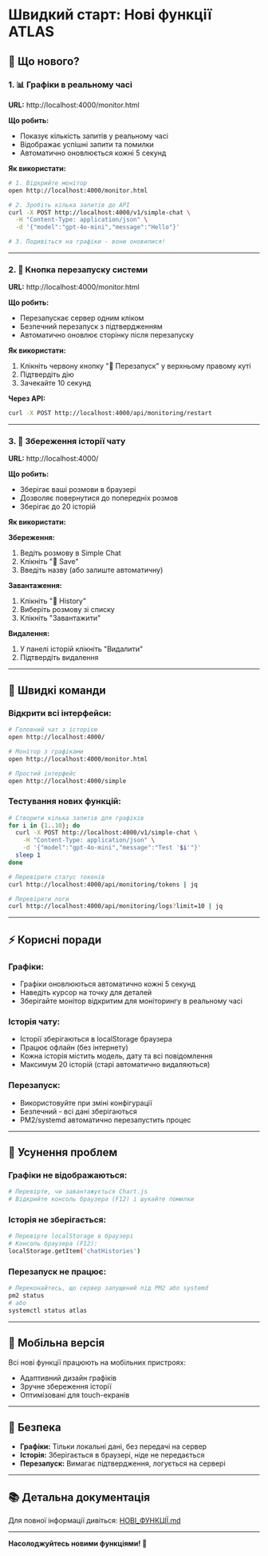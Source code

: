 # Швидкий старт: Нові функції ATLAS

## 🚀 Що нового?

### 1. 📊 Графіки в реальному часі
**URL:** http://localhost:4000/monitor.html

**Що робить:**
- Показує кількість запитів у реальному часі
- Відображає успішні запити та помилки
- Автоматично оновлюється кожні 5 секунд

**Як використати:**
```bash
# 1. Відкрийте монітор
open http://localhost:4000/monitor.html

# 2. Зробіть кілька запитів до API
curl -X POST http://localhost:4000/v1/simple-chat \
  -H "Content-Type: application/json" \
  -d '{"model":"gpt-4o-mini","message":"Hello"}'

# 3. Подивіться на графіки - вони оновилися!
```

---

### 2. 🔄 Кнопка перезапуску системи
**URL:** http://localhost:4000/monitor.html

**Що робить:**
- Перезапускає сервер одним кліком
- Безпечний перезапуск з підтвердженням
- Автоматично оновлює сторінку після перезапуску

**Як використати:**
1. Клікніть червону кнопку "🔄 Перезапуск" у верхньому правому куті
2. Підтвердіть дію
3. Зачекайте 10 секунд

**Через API:**
```bash
curl -X POST http://localhost:4000/api/monitoring/restart
```

---

### 3. 💾 Збереження історії чату
**URL:** http://localhost:4000/

**Що робить:**
- Зберігає ваші розмови в браузері
- Дозволяє повернутися до попередніх розмов
- Зберігає до 20 історій

**Як використати:**

**Збереження:**
1. Ведіть розмову в Simple Chat
2. Клікніть "💾 Save"
3. Введіть назву (або залиште автоматичну)

**Завантаження:**
1. Клікніть "📂 History"
2. Виберіть розмову зі списку
3. Клікніть "Завантажити"

**Видалення:**
1. У панелі історій клікніть "Видалити"
2. Підтвердіть видалення

---

## 🎯 Швидкі команди

### Відкрити всі інтерфейси:
```bash
# Головний чат з історією
open http://localhost:4000/

# Монітор з графіками
open http://localhost:4000/monitor.html

# Простий інтерфейс
open http://localhost:4000/simple
```

### Тестування нових функцій:
```bash
# Створити кілька запитів для графіків
for i in {1..10}; do
  curl -X POST http://localhost:4000/v1/simple-chat \
    -H "Content-Type: application/json" \
    -d '{"model":"gpt-4o-mini","message":"Test '$i'"}'
  sleep 1
done

# Перевірити статус токенів
curl http://localhost:4000/api/monitoring/tokens | jq

# Перевірити логи
curl http://localhost:4000/api/monitoring/logs?limit=10 | jq
```

---

## ⚡ Корисні поради

### Графіки:
- Графіки оновлюються автоматично кожні 5 секунд
- Наведіть курсор на точку для деталей
- Зберігайте монітор відкритим для моніторингу в реальному часі

### Історія чату:
- Історії зберігаються в localStorage браузера
- Працює офлайн (без інтернету)
- Кожна історія містить модель, дату та всі повідомлення
- Максимум 20 історій (старі автоматично видаляються)

### Перезапуск:
- Використовуйте при зміні конфігурації
- Безпечний - всі дані зберігаються
- PM2/systemd автоматично перезапустить процес

---

## 🐛 Усунення проблем

### Графіки не відображаються:
```bash
# Перевірте, чи завантажується Chart.js
# Відкрийте консоль браузера (F12) і шукайте помилки
```

### Історія не зберігається:
```bash
# Перевірте localStorage в браузері
# Консоль браузера (F12):
localStorage.getItem('chatHistories')
```

### Перезапуск не працює:
```bash
# Переконайтесь, що сервер запущений під PM2 або systemd
pm2 status
# або
systemctl status atlas
```

---

## 📱 Мобільна версія

Всі нові функції працюють на мобільних пристроях:
- Адаптивний дизайн графіків
- Зручне збереження історії
- Оптимізовані для touch-екранів

---

## 🔐 Безпека

- **Графіки:** Тільки локальні дані, без передачі на сервер
- **Історія:** Зберігається в браузері, ніде не передається
- **Перезапуск:** Вимагає підтвердження, логується на сервері

---

## 📚 Детальна документація

Для повної інформації дивіться: [НОВI_ФУНКЦIЇ.md](./НОВI_ФУНКЦIЇ.md)

---

**Насолоджуйтесь новими функціями! 🎉**
